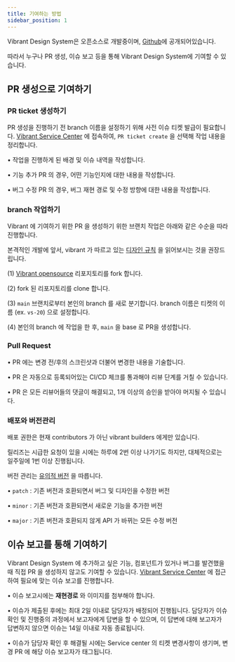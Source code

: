 ```yaml
---
title: 기여하는 방법
sidebar_position: 1
---
```



Vibrant Design System은 오픈소스로 개발중이며, [Github](https://github.com/pedaling/opensource)에 공개되어있습니다.

따라서 누구나 PR 생성, 이슈 보고 등을 통해 Vibrant Design System에 기여할 수 있습니다.


## PR 생성으로 기여하기



### PR ticket 생성하기

PR 생성을 진행하기 전 branch 이름을 설정하기 위해 사전 이슈 티켓 발급이 필요합니다.
[Vibrant Service Center](https://101inc.atlassian.net/servicedesk/customer/portal/31) 에 접속하여, `PR ticket create` 을 선택해 작업 내용을 정리합니다.

• 작업을 진행하게 된 배경 및 이슈 내역을 작성합니다.

• 기능 추가 PR 의 경우, 어떤 기능인지에 대한 내용을 작성합니다.

• 버그 수정 PR 의 경우, 버그 재현 경로 및 수정 방향에 대한 내용을 작성합니다.



### branch 작업하기

Vibrant 에 기여하기 위한 PR 을 생성하기 위한 브랜치 작업은 아래와 같은 수순을 따라 진행합니다.

본격적인 개발에 앞서, vibrant 가 따르고 있는 [디자인 규칙](./develope-principle.md) 을 읽어보시는 것을 권장드립니다.


(1) [Vibrant opensource](https://github.com/pedaling/opensource) 리포지토리를 fork 합니다.

(2) fork 된 리포지토리를 clone 합니다.

(3) `main` 브랜치로부터 본인의 branch 를 새로 분기합니다. branch 이름은 티켓의 이름 (ex. `vs-20`) 으로 설정합니다.

(4) 본인의 branch 에 작업을 한 후, `main` 을 base 로 PR을 생성합니다.



### Pull Request 

• PR 에는 변경 전/후의 스크린샷과 더불어 변경한 내용을 기술합니다.

• PR 은 자동으로 등록되어있는 CI/CD 체크를 통과해야 리뷰 단계를 거칠 수 있습니다.

• PR 은 모든 리뷰어들의 댓글이 해결되고, 1개 이상의 승인을 받아야 머지될 수 있습니다. 



### 배포와 버전관리

배포 권한은 현재 contributors 가 아닌 vibrant builders 에게만 있습니다.

릴리즈는 시급한 요청이 있을 시에는 하루에 2번 이상 나가기도 하지만, 대체적으로는 일주일에 1번 이상 진행됩니다.

버전 관리는 [유의적 버전](https://semver.org/lang/ko/) 을 따릅니다.


• `patch` : 기존 버전과 호환되면서 버그 및 디자인을 수정한 버전

• `minor` : 기존 버전과 호환되면서 새로운 기능을 추가한 버전

• `major` : 기존 버전과 호환되지 않게 API 가 바뀌는 모든 수정 버전




## 이슈 보고를 통해 기여하기


Vibrant Design System 에 추가하고 싶은 기능, 컴포넌트가 있거나 버그를 발견했을 때 직접 PR 을 생성하지 않고도 기여할 수 있습니다. [Vibrant Service Center](https://101inc.atlassian.net/servicedesk/customer/portal/31) 에 접근하여 필요에 맞는 이슈 보고를 진행합니다.


• 이슈 보고시에는 **재현경로** 와 이미지를 첨부해야 합니다. 

• 이슈가 제출된 후에는 최대 2일 이내로 담당자가 배정되어 진행됩니다. 담당자가 이슈 확인 및 진행중의 과정에서 보고자에게 답변을 할 수 있으며, 이 답변에 대해 보고자가 답변하지 않으면 이슈는 14일 이내로 자동 종료됩니다.

• 이슈가 담당자 확인 후 해결될 시에는 Service center 의 티켓 변경사항이 생기며, 변경 PR 에 해당 이슈 보고자가 태그됩니다.
